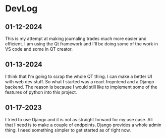 # DevLog

## 01-12-2024

This is my attempt at making journaling trades much more easier and efficient. I am using the Qt framework and I'll be doing some of the work in VS code and some in QT creator.


## 01-13-2024

I think that I'm going to scrap the whole QT thing. I can make a better UI with web dev stuff. So what I started was a react fropntend and a Django backend. The reason is because I would still like to implement some of the features of python into this project. 



## 01-17-2023

I tried to use Django and it is not as straight forward for my use case. All that I need is to make a couple of endpoints. Django provides a
whole admin thing. I need something simpler to get started as of right now.

